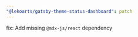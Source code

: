 ```yaml
---
"@lekoarts/gatsby-theme-status-dashboard": patch
---
```


fix: Add missing `@mdx-js/react` dependency
